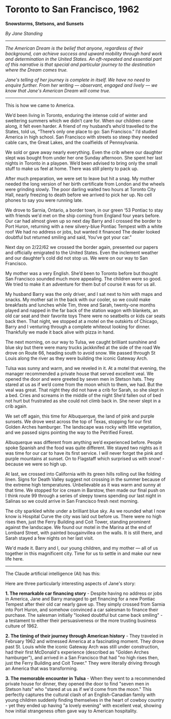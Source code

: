 # Toronto to San Francisco, 1962

**Snowstorms, Stetsons, and Sunsets**

*By Jane Standing*

***

_The American Dream is the belief that anyone, regardless of their background, can achieve success and upward mobility through hard work and determination in the United States. An oft-repeated and essential part of this narrative is that special and particular journey to the destination where the Dream comes true._

_Jane's telling of her journey is complete in itself. We have no need to enquire further. From her writing — observant, engaged and lively — we know that Jane's American Dream will come true._

***

This is how we came to America.

We’d been living in Toronto, enduring the intense cold of winter and sweltering summers which we didn’t care for. When our children came along, it felt even harder. A friend of my husband’s who’d travelled to the States, told us, “There’s only one place to go: San Francisco.” I’d studied America in high school. San Francisco with streets so steep they needed cable cars, the Great Lakes, and the coalfields of Pennsylvania.

We sold or gave away nearly everything. Even the crib where our daughter slept was bought from under her one Sunday afternoon. She spent her last nights in Toronto in a playpen. We’d been advised to bring only the small stuff to make us feel at home. There was still plenty to pack up.

After much preparation, we were set to leave but hit a snag. My mother needed the long version of her birth certificate from London and the wheels were grinding slowly. The poor darling waited two hours at Toronto City Hall, nearly freezing to death before we arrived to pick her up. No cell phones to say you were running late.

We drove to Sarnia, Ontario, a border town, in our green ‘53 Pontiac to stay with friends we'd met on the ship coming from England four years before. Our car had almost given up so next day Barry and I crossed the border to Port Huron, returning with a new silvery-blue Pontiac Tempest with a white roof We had no address or jobs, but wanted it financed The dealer looked doubtful but returned smiling and said, You’ve got your car.”

Next day on 2/22/62 we crossed the border again, presented our papers and officially emigrated to the United States. Even the inclement weather and our daughter’s cold did not stop us. We were on our way to San Francisco.

My mother was a very English. She’d been to Toronto before but thought San Francisco sounded much more appealing. The children were so good. We tried to make it an adventure for them but of course it was for us all.

My husband Barry was the only driver, and I sat next to him with maps and snacks. My mother sat in the back with our cooler, so we could make breakfasts and lunches while Tim, three and Sarah, twenty-one months played and napped in the far back of the station wagon with blankets, an old car seat and their favorite toys There were no seatbelts or kids car seats back then. That night, we stopped at a motel on the outskirts of Chicago, Barry and I venturing through a complete whiteout looking for dinner. Thankfully we made it back alive with pizza in hand.

The next morning, on our way to Tulsa, we caught brilliant sunshine and blue sky but there were many trucks jackknifed at the side of the road We drove on Route 66, heading south to avoid snow. We passed through St Louis along the river as they were building the iconic Gateway Arch.

Tulsa was sunny and warm, and we reveled in it. At a motel that evening, the manager recommended a private house that served excellent veal. We opened the door and were greeted by seven men in Stetson hats. They stared at us as if we’d come from the moon which to them, we had. But the veal was great. That night they did not have a crib for Sarah, so she slept in a bed. Cries and screams in the middle of the night She’d fallen out of bed not hurt but frustrated as she could not climb back in. She never slept in a crib again.

We set off again, this time for Albuquerque, the land of pink and purple sunsets. We drove west across the top of Texas, stopping for our first Golden Arches hamburger. The landscape was rocky with little vegetation, and we passed signs pointing the way to the Petrified Forest.

Albuquerque was different from anything we’d experienced before. People spoke Spanish and the food was quite different. We stayed two nights as it was time for our car to have its first service. I will never forget the pink and purple mountains at sunset. On to Flagstaff which surprised us with snow! - because we were so high up.

At last, we crossed into California with its green hills rolling out like folding linen. Signs for Death Valley suggest not crossing in the summer because of the extreme high temperatures. Unbelievable as it was warm and sunny at that time. We stopped for ice cream in Barstow, then made our final push on I think route 99 through a series of sleepy towns spending our last night in Salinas so we could arrive in San Francisco fresh next morning.

The city sparkled white under a brilliant blue sky. As we rounded what I now know is Hospital Curve the city was laid out before us. There were no high rises then, just the Ferry Building and Coit Tower, standing prominent against the landscape. We found our motel in the Marina at the end of Lombard Street, with painted bougainvillea on the walls. It is still there, and Sarah stayed a few nights on her last visit.

We'd made it. Barry and I, our young children, and my mother — all of us together in this magnificent city. Time for us to settle in and make our new life here.


***

The Claude artificial intelligence (AI) has this:

Here are three particularly interesting aspects of Jane's story:

**1. The remarkable car financing story** - Despite having no address or jobs in America, Jane and Barry managed to get financing for a new Pontiac Tempest after their old car nearly gave up. They simply crossed from Sarnia into Port Huron, and somehow convinced a car salesman to finance their purchase. The salesman initially "looked doubtful but came back smiling" - a testament to either their persuasiveness or the more trusting business culture of 1962.

**2. The timing of their journey through American history** - They traveled in February 1962 and witnessed America at a fascinating moment. They drove past St. Louis while the iconic Gateway Arch was still under construction, had their first McDonald's experience (described as "Golden Arches hamburger"), and arrived in a San Francisco that had "no high rises then, just the Ferry Building and Coit Tower." They were literally driving through an America that was transforming.

**3. The memorable encounter in Tulsa** - When they went to a recommended private house for dinner, they opened the door to find "seven men in Stetson hats" who "stared at us as if we'd come from the moon." This perfectly captures the cultural clash of an English-Canadian family with young children suddenly finding themselves in the heart of cowboy country - yet they ended up having "a lovely evening" with excellent veal, showing how initial strangeness often gave way to American hospitality.
